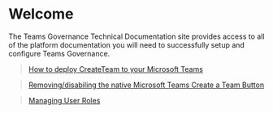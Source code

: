 # Welcome

The Teams Governance Technical Documentation site provides access to all of the platform documentation you will need to successfully setup and configure Teams Governance.

>[How to deploy CreateTeam to your Microsoft Teams](deployteamsapp.md)

>[Removing/disabiling the native Microsoft Teams Create a Team Button](RemovingDefaultTeamsCreateButton.md)

>[Managing User Roles](ManagingUserRoles.md)
